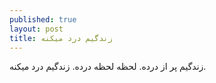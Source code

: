 ```yaml
---
published: true
layout: post
title: زندگیم درد میکنه
---
```


زندگیم پر از درده. لحظه لحظه درده. زندگیم درد میکنه.
